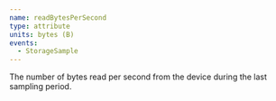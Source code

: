 ```yaml
---
name: readBytesPerSecond
type: attribute
units: bytes (B)
events:
  - StorageSample
---
```


The number of bytes read per second from the device during the last sampling period.